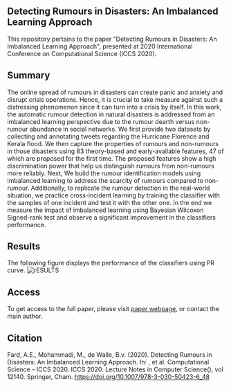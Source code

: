 ## Detecting Rumours in Disasters: An Imbalanced Learning Approach
This repository pertains to the paper "Detecting Rumours in Disasters: An Imbalanced Learning Approach", presented at 2020 International Conference on Computational Science (ICCS 2020). 

## Summary
The online spread of rumours in disasters can create panic and anxiety and disrupt crisis operations. Hence, it is crucial to take measure against such a distressing phenomenon since it can turn into a crisis by itself. In this work, the automatic rumour detection in natural disasters is addressed from an imbalanced learning perspective due to the rumour dearth versus non-rumour abundance in social networks.
We first provide two datasets by collecting and annotating tweets regarding the Hurricane Florence and Kerala flood. We then capture the properties of rumours and non-rumours in those disasters using 83 theory-based and early-available features, 47 of which are proposed for the first time. The proposed features show a high discrimination power that help us distinguish rumours from non-rumours more reliably. Next, We build the rumour identification models using imbalanced learning to address the scarcity of rumours compared to non-rumour. Additionally, to replicate the rumour detection in the real-world situation, we practice cross-incident learning by training the classifier with the samples of one incident and test it with the other one. In the end we measure the impact of imbalanced learning using Bayesian Wilcoxon Signed-rank test and observe a significant improvement in the classifiers performance.

## Results
The following figure displays the performance of the classifiers using PR curve.
![rESULTS](https://user-images.githubusercontent.com/70349945/184041273-da50abd1-01f3-4c02-8151-d1e01688da9d.JPG)

## Access
To get access to the full paper, please visit [paper webpage](https://link.springer.com/chapter/10.1007/978-3-030-50423-6_48), or contact the main author. 

## Citation
Fard, A.E., Mohammadi, M., de Walle, B.v. (2020). Detecting Rumours in Disasters: An Imbalanced Learning Approach. In: , et al. Computational Science – ICCS 2020. ICCS 2020. Lecture Notes in Computer Science(), vol 12140. Springer, Cham. https://doi.org/10.1007/978-3-030-50423-6_48
